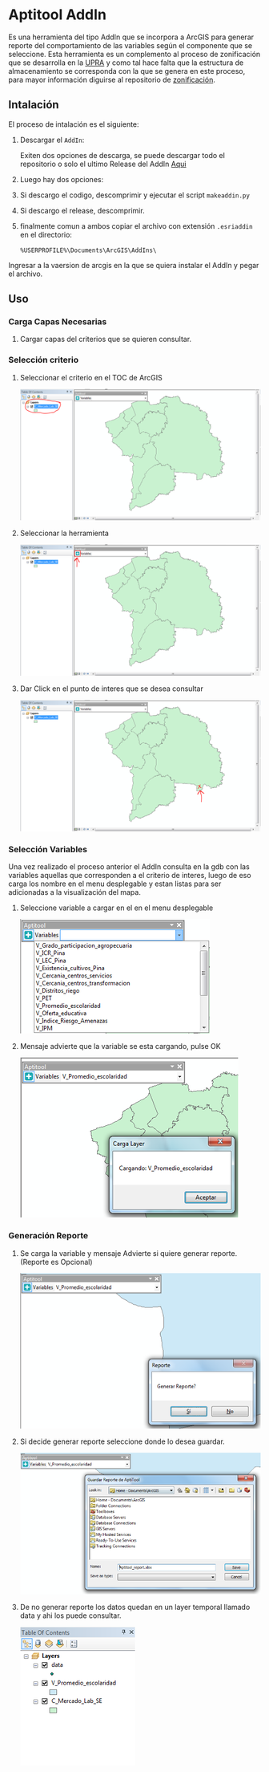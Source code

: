 # Aptitool AddIn

Es una herramienta del tipo AddIn que se incorpora a ArcGIS para generar reporte del comportamiento de las variables según el componente que se seleccione. Esta herramienta es un complemento al proceso de zonificación que se desarrolla en la [UPRA](http://www.upra.gov.co/) y como tal hace falta que la estructura de almacenamiento se corresponda con la que se genera en este proceso, para mayor información diguirse al repositorio de [zonificación](https://upraanalisis.github.io/zonificacion/). 


## Intalación

El proceso de intalación es el siguiente:

1. Descargar el `AddIn`:

    Exiten dos opciones de descarga, se puede descargar todo el repositorio o solo el ultimo Release del AddIn [Aqui](https://github.com/UpraAnalisis/AptiTool/releases/latest)

2. Luego hay dos opciones:

3. Si descargo el codigo, descomprimir y ejecutar el script `makeaddin.py`

4. Si descargo el release, descomprimir. 

5. finalmente comun a ambos copiar el archivo con extensión `.esriaddin` en el directorio:

    ```directorio Arcgis
    %USERPROFILE%\Documents\ArcGIS\AddIns\
    ``` 

Ingresar a la vaersion de arcgis en la que se quiera instalar el AddIn y pegar el archivo.

## Uso

### Carga Capas Necesarias

1. Cargar capas del criterios que se quieren consultar.

### Selección criterio

1. Seleccionar el criterio en el TOC de ArcGIS

    ![Selec Criterio](img/selcriterio.PNG)

2. Seleccionar la herramienta

    ![](/img/selherr.PNG)

3. Dar Click en el punto de interes que se desea consultar 

    ![](/img/selpunto.PNG)

### Selección Variables

Una vez realizado el proceso anterior el AddIn consulta en la gdb con las variables aquellas que corresponden a el criterio de interes, luego de eso carga los nombre en el menu desplegable y estan listas para ser adicionadas a la visualización del mapa. 

1. Seleccione variable a cargar en el en el menu desplegable

    ![](/img/seleccvar.png)

2. Mensaje advierte que la variable se esta cargando, pulse OK

    ![](/img/carvar.PNG)

### Generación Reporte

1. Se carga la variable y mensaje Advierte si quiere generar reporte. (Reporte es Opcional)

    ![](/img/genrep.PNG)

2. Si decide generar reporte seleccione donde lo desea guardar.

    ![](/img/savrep.PNG)

3. De no generar reporte los datos quedan en un layer temporal llamado data y ahi los puede consultar. 

    ![](/img/capcar.PNG)
